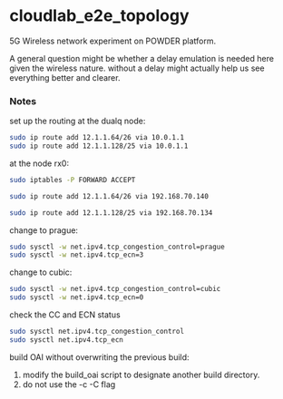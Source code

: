 # cloudlab_e2e_topology
5G Wireless network experiment on POWDER platform. 

A general question might be whether a delay emulation is needed here given the wireless nature. without a delay might actually help us see everything better and clearer.


### Notes
set up the routing at the dualq node:
```bash
sudo ip route add 12.1.1.64/26 via 10.0.1.1
sudo ip route add 12.1.1.128/25 via 10.0.1.1
```

at the node rx0:
```bash
sudo iptables -P FORWARD ACCEPT

sudo ip route add 12.1.1.64/26 via 192.168.70.140

sudo ip route add 12.1.1.128/25 via 192.168.70.134
```


change to prague:
```bash
sudo sysctl -w net.ipv4.tcp_congestion_control=prague
sudo sysctl -w net.ipv4.tcp_ecn=3
```

change to cubic:
```bash
sudo sysctl -w net.ipv4.tcp_congestion_control=cubic
sudo sysctl -w net.ipv4.tcp_ecn=0
```

check the CC and ECN status
```bash
sudo sysctl net.ipv4.tcp_congestion_control
sudo sysctl net.ipv4.tcp_ecn
```


build OAI without overwriting the previous build:
1. modify the build_oai script to designate another build directory. 
2. do not use the -c -C flag
